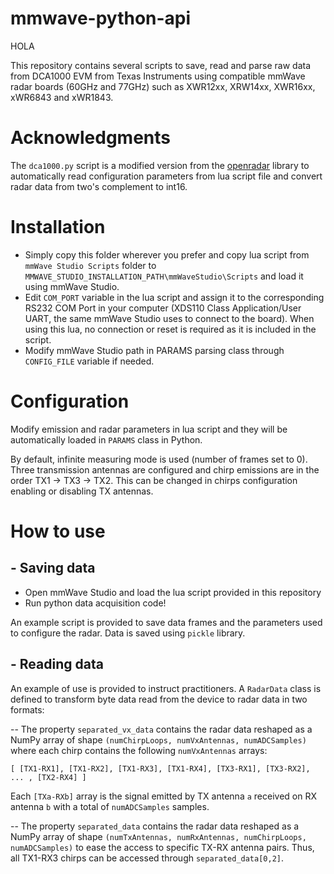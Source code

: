 # mmwave-python-api

HOLA 

This repository contains several scripts to save, read and parse raw data from DCA1000 EVM from Texas Instruments using compatible mmWave radar boards (60GHz and 77GHz) such as XWR12xx, XRW14xx, XWR16xx, xWR6843 and xWR1843.

# Acknowledgments

The `dca1000.py` script is a modified version from the [openradar](https://github.com/PreSenseRadar/OpenRadar) library to automatically read configuration parameters from lua script file and convert radar data from two's complement to int16.

# Installation

- Simply copy this folder wherever you prefer and copy lua script from `mmWave Studio Scripts` folder to `MMWAVE_STUDIO_INSTALLATION_PATH\mmWaveStudio\Scripts` and load it using mmWave Studio.
- Edit `COM_PORT` variable in the lua script and assign it to the corresponding RS232 COM Port in your computer (XDS110 Class Application/User UART, the same mmWave Studio uses to connect to the board). When using this lua, no connection or reset is required as it is included in the script.
- Modify mmWave Studio path in PARAMS parsing class through `CONFIG_FILE` variable if needed.

# Configuration

Modify emission and radar parameters in lua script and they will be automatically loaded in `PARAMS` class in Python.

By default, infinite measuring mode is used (number of frames set to 0). Three transmission antennas are configured and chirp emissions are in the order TX1 -> TX3 -> TX2. This can be changed in chirps configuration enabling or disabling TX antennas.

# How to use

## - Saving data

- Open mmWave Studio and load the lua script provided in this repository
- Run python data acquisition code!

An example script is provided to save data frames and the parameters used to configure the radar. Data is saved using `pickle` library.

## - Reading data

An example of use is provided to instruct practitioners. A `RadarData` class is defined to transform byte data read from the device to radar data in two formats:

-- The property `separated_vx_data` contains the radar data reshaped as a NumPy array of shape `(numChirpLoops, numVxAntennas, numADCSamples)` where each chirp contains the following `numVxAntennas` arrays:

```
[ [TX1-RX1], [TX1-RX2], [TX1-RX3], [TX1-RX4], [TX3-RX1], [TX3-RX2], ... , [TX2-RX4] ]
```

Each `[TXa-RXb]` array is the signal emitted by TX antenna `a` received on RX antenna `b` with a total of `numADCSamples` samples.

-- The property `separated_data` contains the radar data reshaped as a NumPy array of shape `(numTxAntennas, numRxAntennas, numChirpLoops, numADCSamples)` to ease the access to specific TX-RX antenna pairs. Thus, all TX1-RX3 chirps can be accessed through `separated_data[0,2]`.
